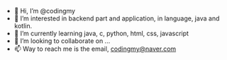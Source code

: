 - 👋 Hi, I’m @codingmy
- 👀 I’m interested in backend part and application, in language, java and kotlin. 
- 🌱 I’m currently learning java, c, python, html, css, javascript
- 💞️ I’m looking to collaborate on ...
- 📫 Way to reach me is the email, codingmy@naver.com

<!---
codingmy/codingmy is a ✨ special ✨ repository because its `README.md` (this file) appears on your GitHub profile.
You can click the Preview link to take a look at your changes.
--->
